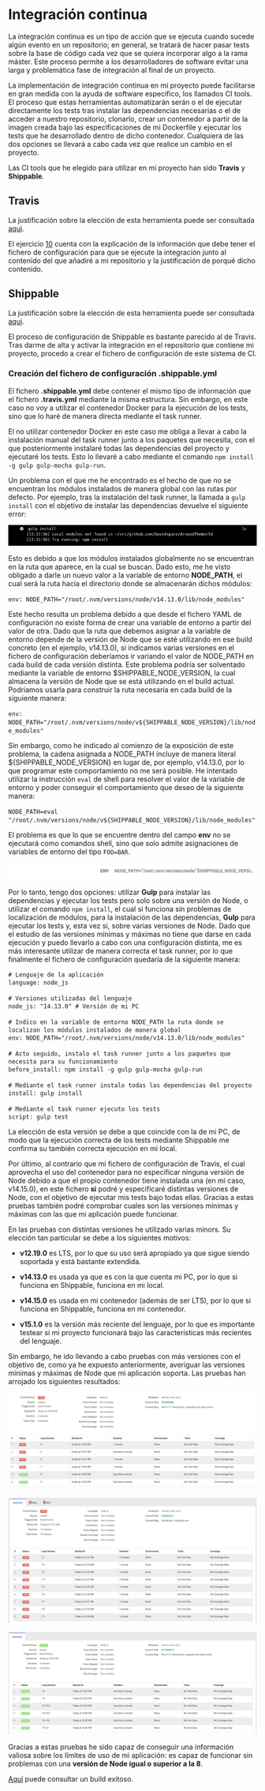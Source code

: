 # Integración continua

La integración continua es un tipo de acción que se ejecuta cuando sucede algún evento en un repositorio; en general, se tratará de hacer pasar tests sobre la base de código cada vez que se quiera incorporar algo a la rama máster. Este proceso permite a los desarrolladores de software evitar una larga y problemática fase de integración al final de un proyecto. 

La implementación de integración continua en mi proyecto puede facilitarse en gran medida con la ayuda de software específico, los llamados CI tools. El proceso que estas herramientas automatizarán serán o el de ejecutar directamente los tests tras instalar las dependencias necesarias o el de acceder a nuestro repositorio, clonarlo, crear un contenedor a partir de la imagen creada bajo las especificaciones de mi Dockerfile y ejecutar los tests que he desarrollado dentro de dicho contenedor. Cualquiera de las dos opciones se llevará a cabo cada vez que realice un cambio en el proyecto.

Las CI tools que he elegido para utilizar en mi proyecto han sido **Travis** y **Shippable**.

## Travis

La justificación sobre la elección de esta herramienta puede ser consultada [aqui](https://github.com/Davidspace/AroundTheWorld/blob/master/docs/herramientas.md).

El ejercicio [10](https://github.com/Davidspace/Ejercicios_IV/blob/main/TDD/Ejercicio%2010.md) cuenta con la explicación de la información que debe tener el fichero de configuración para que se ejecute la integración junto al contenido del que añadiré a mi repositorio y la justificación de porqué dicho contenido.

## Shippable

La justificación sobre la elección de esta herramienta puede ser consultada [aqui](https://github.com/Davidspace/AroundTheWorld/blob/master/docs/herramientas.md).

El proceso de configuración de Shippable es bastante parecido al de Travis. Tras darme de alta y activar la integración en el repositorio que contiene mi proyecto, procedo a crear el fichero de configuración de este sistema de CI.

### Creación del fichero de configuración .shippable.yml

El fichero **.shippable.yml** debe contener el mismo tipo de información que el fichero **.travis.yml** mediante la misma estructura. Sin embargo, en este caso no voy a utilizar el contenedor Docker para la ejecución de los tests, sino que lo haré de manera directa mediante el task runner.

El no utilizar contenedor Docker en este caso me obliga a llevar a cabo la instalación manual del task runner junto a los paquetes que necesita, con el que posteriormente instalaré todas las dependencias del proyecto y ejecutaré los tests. Esto lo llevaré a cabo mediante el comando `npm install -g gulp gulp-mocha gulp-run`.

Un problema con el que me he encontrado es el hecho de que no se encuentran los módulos instalados de manera global con las rutas por defecto. Por ejemplo, tras la instalación del task runner, la llamada a `gulp install` con el objetivo de instalar las dependencias devuelve el siguiente error:

![Error en gulp install](https://github.com/Davidspace/AroundTheWorld/blob/master/docs/imagenes/shippableerr2.png)

Esto es debido a que los módulos instalados globalmente no se encuentran en la ruta que aparece, en la cual se buscan. Dado esto, me he visto obligado a darle un nuevo valor a la variable de entorno **NODE_PATH**, el cual será la ruta hacia el directorio donde se almacenarán dichos módulos:

`env: NODE_PATH="/root/.nvm/versions/node/v14.13.0/lib/node_modules"`

Este hecho resulta un problema debido a que desde el fichero YAML de configuración no existe forma de crear una variable de entorno a partir del valor de otra. Dado que la ruta que debemos asignar a la variable de entorno depende de la versión de Node que se esté utilizando en ese build concreto (en el ejemplo, v14.13.0), si indicamos varias versiones en el fichero de configuración deberíamos ir variando el valor de NODE\_PATH en cada build de cada versión distinta. Este problema podría ser solventado mediante la variable de entorno $SHIPPABLE_NODE_VERSION, la cual almacena la versión de Node que se está utilizando en el build actual. Podriamos usarla para construir la ruta necesaria en cada build de la siguiente manera:

`env: NODE_PATH="/root/.nvm/versions/node/v${SHIPPABLE_NODE_VERSION}/lib/node_modules"`

Sin embargo, como he indicado al comienzo de la exposición de este problema, la cadena asignada a NODE\_PATH incluye de manera literal ${SHIPPABLE_NODE_VERSION} en lugar de, por ejemplo, v14.13.0, por lo que programar este comportamiento no me será posible. He intentado utilizar la instrucción `eval` de shell para resolver el valor de la variable de entorno y poder conseguir el comportamiento que deseo de la siguiente manera:

`NODE_PATH=eval "/root/.nvm/versions/node/v${SHIPPABLE_NODE_VERSION}/lib/node_modules"`

El problema es que lo que se encuentre dentro del campo **env** no se ejecutará como comandos shell, sino que solo admite asignaciones de variables de entorno del tipo `FOO=BAR`.

![Variable de entorno no muestra su valor](https://github.com/Davidspace/AroundTheWorld/blob/master/docs/imagenes/shippableerr1.png)

Por lo tanto, tengo dos opciones: utilizar **Gulp** para instalar las dependencias y ejecutar los tests pero solo sobre una versión de Node, o utilizar el comando `npm install`, el cual si funciona sin problemas de localización de módulos, para la instalación de las dependencias, **Gulp** para ejecutar los tests y, esta vez si, sobre varias versiones de Node. Dado que el estudio de las versiones mínimas y máximas no tiene que darse en cada ejecución y puedo llevarlo a cabo con una configuración distinta, me es más interesante utilizar de manera correcta el task runner, por lo que finalmente el fichero de configuración quedaría de la siguiente manera:

```
# Lenguaje de la aplicación
language: node_js

# Versiones utilizadas del lenguaje
node_js: "14.13.0" # Versión de mi PC

# Indico en la variable de entorno NODE_PATH la ruta donde se localizan los módulos instalados de manera global
env: NODE_PATH="/root/.nvm/versions/node/v14.13.0/lib/node_modules"

# Acto seguido, instalo el task runner junto a los paquetes que necesita para su funcionamiento
before_install: npm install -g gulp gulp-mocha gulp-run

# Mediante el task runner instalo todas las dependencias del proyecto
install: gulp install

# Mediante el task runner ejecuto los tests
script: gulp test
```
La elección de esta versión se debe a que coincide con la de mi PC, de modo que la ejecución correcta de los tests mediante Shippable me confirma su también correcta ejecución en mi local.

Por último, al contrario que mi fichero de configuración de Travis, el cual aprovecha el uso del contenedor para no especificar ninguna versión de Node debido a que el propio contenedor tiene instalada una (en mi caso, v14.15.0), en este fichero **si** podré y especificaré distintas versiones de Node, con el objetivo de ejecutar mis tests bajo todas ellas. Gracias a estas pruebas también podré comprobar cuales son las versiones mínimas y máximas con las que mi aplicación puede funcionar. 

En las pruebas con distintas versiones he utilizado varias minors. Su elección tan particular se debe a los siguientes motivos:

- **v12.19.0** es LTS, por lo que su uso será apropiado ya que sigue siendo soportada y está bastante extendida.

- **v14.13.0** es usada ya que es con la que cuenta mi PC, por lo que si funciona en Shippable, funciona en mi local.

- **v14.15.0** es usada en mi contenedor (además de ser LTS), por lo que si funciona en Shippable, funciona en mi contenedor.

- **v15.1.0** es la versión más reciente del lenguaje, por lo que es importante testear si mi proyecto funcionará bajo las características más recientes del lenguaje.

Sin embargo, he ido llevando a cabo pruebas con más versiones con el objetivo de, como ya he expuesto anteriormente, averiguar las versiones mínimas y máximas de Node que mi aplicación soporta. Las pruebas han arrojado los siguientes resultados:

![Desde v4 a v9](https://github.com/Davidspace/AroundTheWorld/blob/master/docs/imagenes/shippablev2.png)

![Desde v7.0 a v7.9](https://github.com/Davidspace/AroundTheWorld/blob/master/docs/imagenes/shippablev3.png)

![Desde v10 a v15.1](https://github.com/Davidspace/AroundTheWorld/blob/master/docs/imagenes/shippablev1.png)

Gracias a estas pruebas he sido capaz de conseguir una información valiosa sobre los límites de uso de mi aplicación: es capaz de funcionar sin problemas con una **versión de Node igual o superior a la 8**.

[Aquí](https://app.shippable.com/github/Davidspace/AroundTheWorld/runs/95/1/console) puede consultar un build exitoso.
